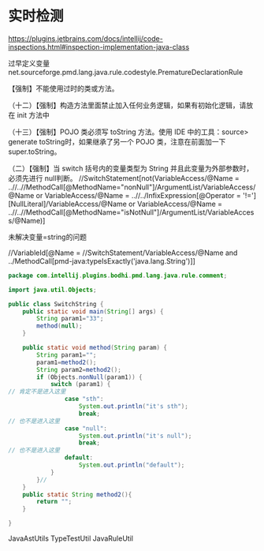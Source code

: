 # 实时检测
https://plugins.jetbrains.com/docs/intellij/code-inspections.html#inspection-implementation-java-class

过早定义变量
net.sourceforge.pmd.lang.java.rule.codestyle.PrematureDeclarationRule


[//]: # (pmd不支持)
【强制】不能使用过时的类或方法。

（十二）【强制】构造方法里面禁止加入任何业务逻辑，如果有初始化逻辑，请放在 init 方法中

（十三）【强制】POJO 类必须写 toString 方法。使用 IDE 中的工具：source> generate toString时，如果继承了另一个 POJO 类，注意在前面加一下 super.toString。

（二）【强制】当 switch 括号内的变量类型为 String 并且此变量为外部参数时，必须先进行 null判断。
//SwitchStatement[not(VariableAccess/@Name = ..//..//MethodCall[@MethodName="nonNull"]/ArgumentList/VariableAccess/@Name
or VariableAccess/@Name = ..//../InfixExpression[@Operator = '!='][NullLiteral]/VariableAccess/@Name
or VariableAccess/@Name = ..//..//MethodCall[@MethodName="isNotNull"]/ArgumentList/VariableAccess/@Name)]

未解决变量=string的问题



//VariableId[@Name = //SwitchStatement/VariableAccess/@Name and ../MethodCall[pmd-java:typeIsExactly('java.lang.String')]]

```java
package com.intellij.plugins.bodhi.pmd.lang.java.rule.comment;

import java.util.Objects;

public class SwitchString {
    public static void main(String[] args) {
        String param1="33";
        method(null);
    }

    public static void method(String param) {
        String param1="";
        param1=method2();
        String param2=method2();
        if (Objects.nonNull(param1)) {
            switch (param1) {
// 肯定不是进入这里
                case "sth":
                    System.out.println("it's sth");
                    break;
// 也不是进入这里
                case "null":
                    System.out.println("it's null");
                    break;
// 也不是进入这里
                default:
                    System.out.println("default");
            }
        }//
    }
    public static String method2(){
        return "";
    }

} 
```






JavaAstUtils
TypeTestUtil
JavaRuleUtil 
